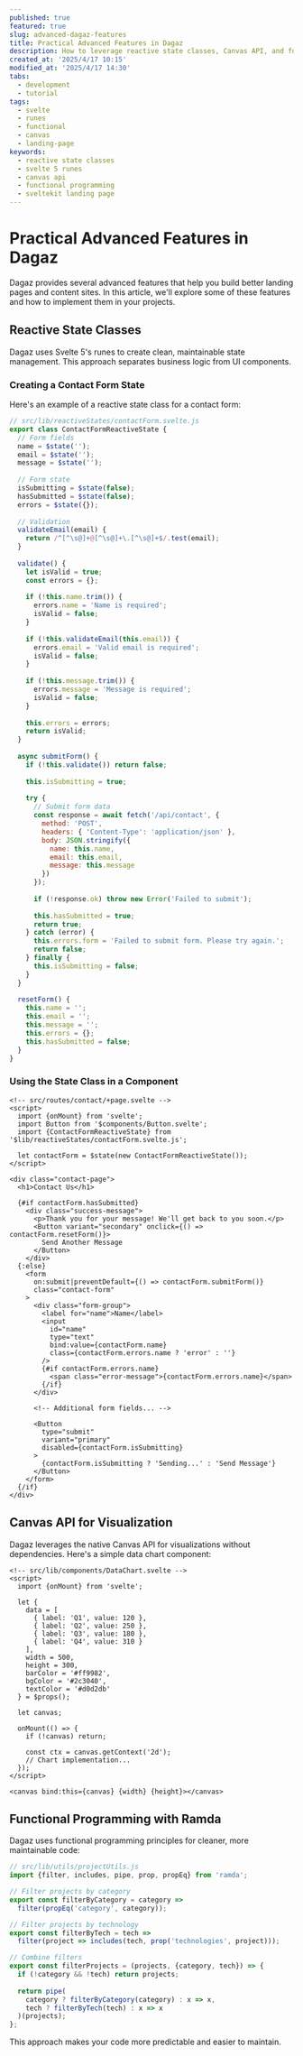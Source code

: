 ```yaml
---
published: true
featured: true
slug: advanced-dagaz-features
title: Practical Advanced Features in Dagaz
description: How to leverage reactive state classes, Canvas API, and functional programming in your Dagaz landing page
created_at: '2025/4/17 10:15'
modified_at: '2025/4/17 14:30'
tabs:
  - development
  - tutorial
tags:
  - svelte
  - runes
  - functional
  - canvas
  - landing-page
keywords:
  - reactive state classes
  - svelte 5 runes
  - canvas api
  - functional programming
  - sveltekit landing page
---
```


# Practical Advanced Features in Dagaz

Dagaz provides several advanced features that help you build better landing pages and content sites. In this article, we'll explore some of these features and how to implement them in your projects.

## Reactive State Classes

Dagaz uses Svelte 5's runes to create clean, maintainable state management. This approach separates business logic from UI components.

### Creating a Contact Form State

Here's an example of a reactive state class for a contact form:

```javascript
// src/lib/reactiveStates/contactForm.svelte.js
export class ContactFormReactiveState {
  // Form fields
  name = $state('');
  email = $state('');
  message = $state('');
  
  // Form state
  isSubmitting = $state(false);
  hasSubmitted = $state(false);
  errors = $state({});
  
  // Validation
  validateEmail(email) {
    return /^[^\s@]+@[^\s@]+\.[^\s@]+$/.test(email);
  }
  
  validate() {
    let isValid = true;
    const errors = {};
    
    if (!this.name.trim()) {
      errors.name = 'Name is required';
      isValid = false;
    }
    
    if (!this.validateEmail(this.email)) {
      errors.email = 'Valid email is required';
      isValid = false;
    }
    
    if (!this.message.trim()) {
      errors.message = 'Message is required';
      isValid = false;
    }
    
    this.errors = errors;
    return isValid;
  }
  
  async submitForm() {
    if (!this.validate()) return false;
    
    this.isSubmitting = true;
    
    try {
      // Submit form data
      const response = await fetch('/api/contact', {
        method: 'POST',
        headers: { 'Content-Type': 'application/json' },
        body: JSON.stringify({
          name: this.name,
          email: this.email,
          message: this.message
        })
      });
      
      if (!response.ok) throw new Error('Failed to submit');
      
      this.hasSubmitted = true;
      return true;
    } catch (error) {
      this.errors.form = 'Failed to submit form. Please try again.';
      return false;
    } finally {
      this.isSubmitting = false;
    }
  }
  
  resetForm() {
    this.name = '';
    this.email = '';
    this.message = '';
    this.errors = {};
    this.hasSubmitted = false;
  }
}
```

### Using the State Class in a Component

```svelte
<!-- src/routes/contact/+page.svelte -->
<script>
  import {onMount} from 'svelte';
  import Button from '$components/Button.svelte';
  import {ContactFormReactiveState} from '$lib/reactiveStates/contactForm.svelte.js';
  
  let contactForm = $state(new ContactFormReactiveState());
</script>

<div class="contact-page">
  <h1>Contact Us</h1>
  
  {#if contactForm.hasSubmitted}
    <div class="success-message">
      <p>Thank you for your message! We'll get back to you soon.</p>
      <Button variant="secondary" onclick={() => contactForm.resetForm()}>
        Send Another Message
      </Button>
    </div>
  {:else}
    <form
      on:submit|preventDefault={() => contactForm.submitForm()}
      class="contact-form"
    >
      <div class="form-group">
        <label for="name">Name</label>
        <input
          id="name"
          type="text"
          bind:value={contactForm.name}
          class={contactForm.errors.name ? 'error' : ''}
        />
        {#if contactForm.errors.name}
          <span class="error-message">{contactForm.errors.name}</span>
        {/if}
      </div>
      
      <!-- Additional form fields... -->
      
      <Button
        type="submit"
        variant="primary"
        disabled={contactForm.isSubmitting}
      >
        {contactForm.isSubmitting ? 'Sending...' : 'Send Message'}
      </Button>
    </form>
  {/if}
</div>
```

## Canvas API for Visualization

Dagaz leverages the native Canvas API for visualizations without dependencies. Here's a simple data chart component:

```svelte
<!-- src/lib/components/DataChart.svelte -->
<script>
  import {onMount} from 'svelte';
  
  let {
    data = [
      { label: 'Q1', value: 120 },
      { label: 'Q2', value: 250 },
      { label: 'Q3', value: 180 },
      { label: 'Q4', value: 310 }
    ],
    width = 500,
    height = 300,
    barColor = '#ff9982',
    bgColor = '#2c3040',
    textColor = '#d0d2db'
  } = $props();
  
  let canvas;
  
  onMount(() => {
    if (!canvas) return;
    
    const ctx = canvas.getContext('2d');
    // Chart implementation...
  });
</script>

<canvas bind:this={canvas} {width} {height}></canvas>
```

## Functional Programming with Ramda

Dagaz uses functional programming principles for cleaner, more maintainable code:

```javascript
// src/lib/utils/projectUtils.js
import {filter, includes, pipe, prop, propEq} from 'ramda';

// Filter projects by category
export const filterByCategory = category =>
  filter(propEq('category', category));

// Filter projects by technology
export const filterByTech = tech =>
  filter(project => includes(tech, prop('technologies', project)));

// Combine filters
export const filterProjects = (projects, {category, tech}) => {
  if (!category && !tech) return projects;
  
  return pipe(
    category ? filterByCategory(category) : x => x,
    tech ? filterByTech(tech) : x => x
  )(projects);
};
```

This approach makes your code more predictable and easier to maintain.
